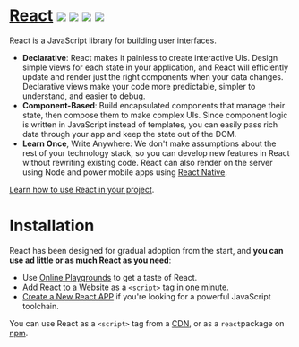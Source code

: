 
[React](https://reactjs.org/)
![](https://camo.githubusercontent.com/83d3746e5881c1867665223424263d8e604df233d0a11aae0813e0414d433943/68747470733a2f2f696d672e736869656c64732e696f2f62616467652f6c6963656e73652d4d49542d626c75652e737667) ![](https://camo.githubusercontent.com/475b49b04214dfa67c1ec8a2837888ae63003feb7b71fd45be30ff360148ad87/68747470733a2f2f696d672e736869656c64732e696f2f6e706d2f762f72656163742e7376673f7374796c653d666c6174) ![](https://camo.githubusercontent.com/37d17fb69546b8990603b0ac9b1576401bc135e4719ba164014a2bf91358538f/68747470733a2f2f636972636c6563692e636f6d2f67682f66616365626f6f6b2f72656163742e7376673f7374796c653d736869656c6426636972636c652d746f6b656e3d3a636972636c652d746f6b656e) ![](https://camo.githubusercontent.com/b0ad703a46e8b249ef2a969ab95b2cb361a2866ecb8fe18495a2229f5847102d/68747470733a2f2f696d672e736869656c64732e696f2f62616467652f5052732d77656c636f6d652d627269676874677265656e2e737667)
=====

React is a JavaScript library for building user interfaces.

* **Declarative**: React makes it painless to create interactive UIs. Design simple views for each state in your application, and React will efficiently update and render just the right components when your data changes. Declarative views make your code more predictable, simpler to understand, and easier to debug.
* **Component-Based**: Build encapsulated components that manage their state, then compose them to make complex UIs. Since component logic is written in JavaScript instead of templates, you can easily pass rich data through your app and keep the state out of the DOM.
* **Learn Once**, Write Anywhere: We don't make assumptions about the rest of your technology stack, so you can develop new features in React without rewriting existing code. React can also render on the server  using Node and power mobile apps using [React Native](https://reactnative.dev/).

[Learn how to use React in your project](https://reactjs.org/docs/getting-started.html).

Installation
===
React has been designed for gradual adoption from the start, and **you can use ad little or as much React as you need**:

* Use [Online Playgrounds](https://reactjs.org/docs/getting-started.html#online-playgrounds) to get a taste of React.
* [Add React to a Website](https://reactjs.org/docs/add-react-to-a-website.html) as a `<script>` tag in one minute.
* [Create a New React APP](https://reactjs.org/docs/create-a-new-react-app.html) if you're looking for a powerful JavaScript toolchain.

You can use React as a `<script>` tag from a [CDN](https://reactjs.org/docs/cdn-links.html), or as a `react`package on [npm](https://www.npmjs.com/package/react).